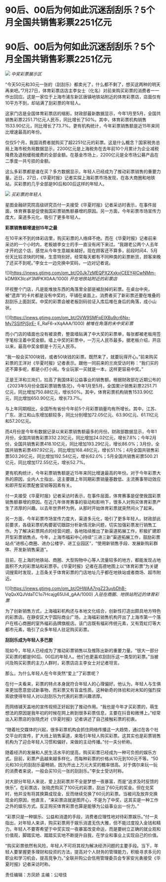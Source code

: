 # 90后、00后为何如此沉迷刮刮乐？5个月全国共销售彩票2251亿元

# 90后、00后为何如此沉迷刮刮乐？5个月全国共销售彩票2251亿元

![](https://inews.gtimg.com/om_bt/O71G-e51Vf2_icKgVwIpacWic6GFBaQamIQWt8kPNf03sAA/1000)
_中奖彩票展示区_

“今天50元和30元一张的（刮刮乐）都卖光了，什么都不剩了，想买这两种的明天再来吧。”7月27日，体育彩票店店主李女士（化名）对前来购买彩票的消费者一一作出回应。这是一家位于上海市浦东新区唐镇地铁站附近的体育彩票店，店面仅有10平方不到，却站满了刮彩票的年轻人。

这家门店是全国体育彩票店的缩影。财政部最新数据显示，今年1月至5月，全国共销售彩票2251.71亿元人民币，同比增长了50%。其中，体育彩票机构销售1533.90亿元，同比增长了73.7%。更有机构统计，今年彩票销售额是近15年来同比增速最高的年份。

仅仅5个月，我国消费者就购买了超2251亿元的彩票。这是什么概念？国家税务总局上海市税务局数据显示，2200亿元是上海税务在去年前10个月累计为企业减税降费及退税缓税缓费的全部金额。在基金市场上，2200亿元是全市场公募产品在二季度一共亏损的金额。

这么多彩票都是谁在买？多方数据显示，年轻人已经成为了推动彩票销售的重要力量。近日，27日，《华夏时报》记者实探上海彩票市场发现，在各大商圈和地铁站，买彩票的几乎全部是90后和00后这样的年轻人。

![](https://inews.gtimg.com/om_bt/OwLZRGv2ZzDzrXWiPdi4aNG9T3BcfQ64Sdm0Ld0U-5QgMAA/1000)
_买彩票的年轻人_

星图金融研究院高级研究员付一夫接受《华夏时报》记者采访时表示，在事件层面，体育赛事是促使我国彩票销售额暴增的原因。另一方面，今年彩票市场宣传力度大，渠道多元化，吸引了更多年轻人。

**彩票销售额增速创15年之最**

在10平米不到的体彩店里，购买彩票的人络绎不绝。而在《华夏时报》记者前来采访的一个小时内，老板娘李女士的手一直没有闲下来过。“我跟老公两个人去年才开的这个店，感觉从今年生意越来越好。现在顾客还不算多，前段时间4、5月份天比较凉快的时候，生意特别好。经常每天都有不同种类的彩票断货，顾客来晚了还买不到呢。”李女士一边兑换中奖码，一边对记者说。

![](https://inews.gtimg.com/om_bt/O0Jk7zMEQPX2XxkvjCEEY4ICwNMm-
kDM9X3IcaY3MPKX0AA/1000) _开在地铁站附近的彩票店_

环视整个门店，凡是能堆放东西的角落里全部是被刮掉的彩票。在桌台中央，被“遗弃”的卡片都是没有中奖的，平铺在桌面上。消费者买了新彩票还要在堆叠的刮刮乐上面刮奖。中奖的彩票会被老板刮码验证入库后堆在身后的角落，成小山状。

![](https://inews.gtimg.com/om_bt/OVW9SMFpEIXBu9cr6Nx-My7SSIfPjSjrE-
E_RaF6-xXqAAA/1000) _被堆在角落的未中奖彩票_

而小门店的墙面也没有被浪费，整面墙贴满了中大奖的彩票单，每张都被老板用签字笔标注着中奖金额。墙上中奖的彩票中，一万元人民币最多。据老板介绍，开店以来，最高中奖金额是十万元人民币。

“我一般会买100块钱，或者50块钱的彩票。既然来了，就要玩得开心。”前来购买彩票的王洋对《华夏时报》记者表示。跟他一同前来的兰岚受访时称：“我们买的还不算多呢，都是小打小闹。专业玩家一买就是一本，这样更容易中奖。”

正是王洋和兰岚们，拉高了我国体彩公益事业的销售额。根据财政部在近期公布的《2023年5月份全国彩票销售情况》，今年1月至5月，全国累计销售彩票2251.71亿元，同比增加750.88亿元，增长50%。其中，体育彩票机构销售1533.90亿元，同比增加650.90亿元，增长73.7%。

与上年同期相比，全国所有省份今年前5个月彩票销量均有所增长。其中，江苏、广东、浙江和山东增加额较多，同比分别增加72.05亿元、63.90亿元、61.11亿元和57.20亿元。

而4月份是今年有数据记录以来彩票销售额最多的月份。财政部数据显示，今年1月份，全国共销售彩票332.23亿元，同比增加24.02亿元，增长7.8%；今年2月份，全国共销售彩票418.10亿元，同比增加193.29亿元，增长86.0%；3月份，全国共销售彩票497.92亿元，同比增加168.48亿元，增长51.1%；4月全国共销售彩票503.26亿元，同比增加192.54亿元，增长62.0%；5月全国共销售彩票500.21亿元，同比增加172.55亿元，增长52.7%。

更有机构统计，今年彩票销售额是近15年来同比增速最高的年份。对于今年彩票大热的原因，业内人士指出，这主要跟上年同期彩票销量基数低、主流赛事带动效应和即开型彩票配套营销等因素有关。

付一夫接受《华夏时报》记者采访时表示，在事件层面，体育赛事是促使我国彩票销售额暴增的原因。在近几年体育赛事的驱动和影响下，很多人对购买体育彩票产生了浓厚的兴趣。以去年世界杯为例，从那时开始体育彩票就突然间火了起来。

另一方面，今年彩票市场宣传力度大，渠道多元化，吸引了更多年轻人。财政部此前要求，各级彩票机构要密切跟踪分析新情况新问题，切实加强彩票发行销售工作。为了解决彩票网点的经营问题，各地陆续推出了新渠道拓展工作，积极扩建即开型彩票销售点。今年，上海市福彩中心持续“三进三新”渠道拓展工作，鼓励彩票站点“进核心商圈、进办公楼宇、进工业园区”，“使用新销售手段、发展新购彩群体、开发新销售渠道”。

目前，在上海的地铁站、商圈、大型购物中心等人流量较多的地方，都能发现占地面积不大的彩票站和彩票亭。《华夏时报》记者在高德地图上以“体育彩票”为关键词搜索时发现，上百条关于体育彩票的门店地址几乎都在地铁站或者商场、超市附近。

![](https://inews.gtimg.com/om_bt/OHWAA7ngZ23uybDhB-
VqQxXQJVdaTC1o7Hcajg65Ui4_gAA/1000) _入驻在商圈、地铁站附近的体育彩票_

为了创新销售方式，上海福彩机构还与本地文化结合，创新性打造出颇具地方特色的彩票店。在静安区大宁国际商业广场，上海福彩销售机构开出了上海市第一个落户在核心商圈的室外福彩品牌旗舰店。该门店既有福彩传统元素，又有霓虹灯等大都市元素，吸引了众多年轻人驻足购买彩票。

**刮刮乐成为年轻人多巴胺**

现如今，年轻人已经成为了推动彩票销售以及推陈出新的重要力量。“很大一部分买彩票的都是90后、00后的年轻人。他们也更喜欢刮刮乐这一类型的彩票。”当被问及购买彩票的主力人群时，彩票店店主李女士对记者坦言。

那么，为什么年轻人在今年突然“爱上”了彩票呢？

在付一夫看来，彩票的特点本身就符合年轻人的心理偏好。他认为，年轻人与生俱来更加愿意尝试新事物，而彩票又有盲盒性质。这种新奇的体验和对未知的强烈探索欲使得年轻人对以刮刮乐为代表的彩票兴趣浓厚。

而网络铺天盖地的宣传视频正好起到了推动作用。“我也是今年才买彩票的，萌生想法的原因是我年初的时候在网上刷到很多彩票信息，主要在抖音和微博上。”经常出入彩票店的张晓虎对《华夏时报》记者讲述了自己接触彩票的初衷。

“随着社交媒体的兴起，很多彩票机构会抓住网络传播这一大趋势，通过在各个社交平台的宣传，扩大线上销售渠道，来吸引年轻人购买彩票。这其实也是彩票销售机构为了迎合年轻人习惯和偏好，来做的主动传播。”付一夫分析称。

随着经济的发展和人民生活水平的提高，购买彩票已经成为一种可负担的娱乐方式。目前，彩票产品越来越多样化，而每种彩票的价格从10元到100元不等。“50元和30元的刮刮乐最畅销，因为开出上万元大奖的概率很高。对于偶尔来玩一玩的消费者来说，一般会买10元一张的刮刮乐。”李女士受访时称。

对大部分年轻人来说，爱上刮彩票并不全是梦想一夜暴富，而是“追求及时反馈的快乐”。在彩票店，张晓虎购买了100元的彩票，刮出了60元的奖金。但在兑奖时，他并没有将其换算成现金，反而继续兑换了60元的彩票。当被问及放弃兑换现金的原因，他直言，“来彩票店就是图开心，不是为了中奖，这其实是一种工作之外的娱乐方式。反正购买体育彩票也算是能够为公益事业出一份力。”

“彩票只是一种娱乐、公益和消遣的手段，消费者应理性地对待彩票娱乐。”付一夫指出，对年轻人来讲，购买彩票用于娱乐消遣无伤大雅，但不能过度投入金钱和精力。年轻人不要寄希望于中奖实现一夜暴富改变命运，而是要树立正确的就业观和价值观，脚踏实地、踏踏实实地不断提升自我，在学业和事业上实现自己的价值。

“购买彩票依然有风险，年轻人不可将其视为解决经济问题的主要手段。当下，年轻人要掌握更多理财和投资的方法，提高对个人财务的管理能力，积极寻求多元的职业和学习机会，提高竞争力。”全联并购公会信用管理委员会专家安光勇接受《华夏时报》记者采访时称。

责任编辑：方凤娇 主编：公培佳

